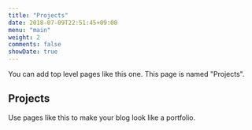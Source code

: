 ```yaml
---
title: "Projects"
date: 2018-07-09T22:51:45+09:00
menu: "main"
weight: 2
comments: false
showDate: true
---
```


You can add top level pages like this one.
This page is named "Projects".

## Projects

Use pages like this to make your blog look like a portfolio.

